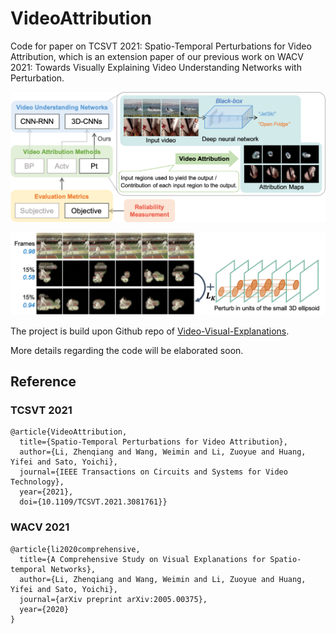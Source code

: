 # VideoAttribution

Code for paper on TCSVT 2021: Spatio-Temporal Perturbations for Video Attribution, which is an extension paper of our previous work on WACV 2021: Towards Visually Explaining Video Understanding Networks with Perturbation.

![Overview](readme_figs/Teaser.png)

![Methodology](readme_figs/Methodology.png)

The project is build upon Github repo of [Video-Visual-Explanations](https://github.com/shinkyo0513/Video-Visual-Explanations).

More details regarding the code will be elaborated soon.

## Reference

### TCSVT 2021
```
@article{VideoAttribution,
  title={Spatio-Temporal Perturbations for Video Attribution}, 
  author={Li, Zhenqiang and Wang, Weimin and Li, Zuoyue and Huang, Yifei and Sato, Yoichi},
  journal={IEEE Transactions on Circuits and Systems for Video Technology}, 
  year={2021},
  doi={10.1109/TCSVT.2021.3081761}}
```

### WACV 2021
```
@article{li2020comprehensive,
  title={A Comprehensive Study on Visual Explanations for Spatio-temporal Networks},
  author={Li, Zhenqiang and Wang, Weimin and Li, Zuoyue and Huang, Yifei and Sato, Yoichi},
  journal={arXiv preprint arXiv:2005.00375},
  year={2020}
}
```
